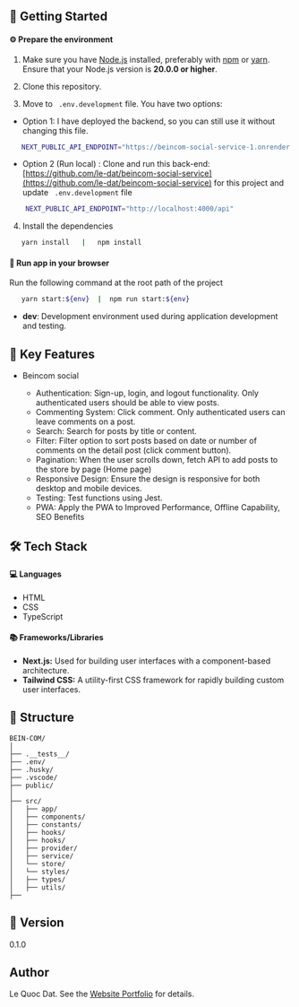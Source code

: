 ## 🚀 Getting Started

#### ⚙️ Prepare the environment

1. Make sure you have [Node.js](https://nodejs.org/) installed, preferably with [npm](https://www.npmjs.com/) or [yarn](https://yarnpkg.com/). Ensure that your Node.js version is **20.0.0 or higher**.

2. Clone this repository.

3. Move to ` .env.development` file. You have two options:

- Option 1: I have deployed the backend, so you can still use it without changing this file.

```bash
   NEXT_PUBLIC_API_ENDPOINT="https://beincom-social-service-1.onrender.com/api"

```

- Option 2 (Run local) :
  Clone and run this back-end: [https://github.com/le-dat/beincom-social-service](https://github.com/le-dat/beincom-social-service) for this project and update ` .env.development` file

```bash
    NEXT_PUBLIC_API_ENDPOINT="http://localhost:4000/api"

```

4. Install the dependencies

```bash
   yarn install   |   npm install
```

#### 🏁 Run app in your browser

Run the following command at the root path of the project

```bash
   yarn start:${env}  |  npm run start:${env}
```

- **dev**: Development environment used during application development and testing.

## 🔑 Key Features

- Beincom social

  - Authentication: Sign-up, login, and logout functionality. Only authenticated users should be able to view posts.
  - Commenting System: Click comment. Only authenticated users can leave comments on a post.
  - Search: Search for posts by title or content.
  - Filter: Filter option to sort posts based on date or number of comments on the detail post (click comment button).
  - Pagination: When the user scrolls down, fetch API to add posts to the store by page (Home page)
  - Responsive Design: Ensure the design is responsive for both desktop and mobile devices.
  - Testing: Test functions using Jest.
  - PWA: Apply the PWA to Improved Performance, Offline Capability, SEO Benefits

## 🛠️ Tech Stack

#### 💻 Languages

- HTML
- CSS
- TypeScript

#### 📚 Frameworks/Libraries

- **Next.js:** Used for building user interfaces with a component-based architecture.
- **Tailwind CSS:** A utility-first CSS framework for rapidly building custom user interfaces.

## 📁 Structure

```plaintext
BEIN-COM/
│
├── .__tests__/
├── .env/
├── .husky/
├── .vscode/
├── public/
│
├── src/
│   ├── app/
│   ├── components/
│   ├── constants/
│   ├── hooks/
│   ├── hooks/
│   ├── provider/
│   ├── service/
│   └── store/
│   └── styles/
│   ├── types/
│   ├── utils/
├──
```

## 📝 Version

0.1.0

## Author

Le Quoc Dat. See the [Website Portfolio](https://ledat-portfolio.vercel.app/) for details.
